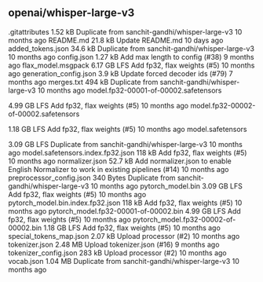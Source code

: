 ## openai/whisper-large-v3

.gitattributes
1.52 kB
Duplicate from sanchit-gandhi/whisper-large-v3
10 months ago
README.md
21.8 kB
Update README.md
10 days ago
added_tokens.json
34.6 kB
Duplicate from sanchit-gandhi/whisper-large-v3
10 months ago
config.json
1.27 kB
Add max length to config (#38)
9 months ago
flax_model.msgpack
6.17 GB
LFS
Add fp32, flax weights (#5)
10 months ago
generation_config.json
3.9 kB
Update forced decoder ids (#79)
7 months ago
merges.txt
494 kB
Duplicate from sanchit-gandhi/whisper-large-v3
10 months ago
model.fp32-00001-of-00002.safetensors

4.99 GB
LFS
Add fp32, flax weights (#5)
10 months ago
model.fp32-00002-of-00002.safetensors

1.18 GB
LFS
Add fp32, flax weights (#5)
10 months ago
model.safetensors

3.09 GB
LFS
Duplicate from sanchit-gandhi/whisper-large-v3
10 months ago
model.safetensors.index.fp32.json
118 kB
Add fp32, flax weights (#5)
10 months ago
normalizer.json
52.7 kB
Add normalizer.json to enable English Normalizer to work in existing pipelines (#14)
10 months ago
preprocessor_config.json
340 Bytes
Duplicate from sanchit-gandhi/whisper-large-v3
10 months ago
pytorch_model.bin
3.09 GB
LFS
Add fp32, flax weights (#5)
10 months ago
pytorch_model.bin.index.fp32.json
118 kB
Add fp32, flax weights (#5)
10 months ago
pytorch_model.fp32-00001-of-00002.bin
4.99 GB
LFS
Add fp32, flax weights (#5)
10 months ago
pytorch_model.fp32-00002-of-00002.bin
1.18 GB
LFS
Add fp32, flax weights (#5)
10 months ago
special_tokens_map.json
2.07 kB
Upload processor (#2)
10 months ago
tokenizer.json
2.48 MB
Upload tokenizer.json (#16)
9 months ago
tokenizer_config.json
283 kB
Upload processor (#2)
10 months ago
vocab.json
1.04 MB
Duplicate from sanchit-gandhi/whisper-large-v3
10 months ago
